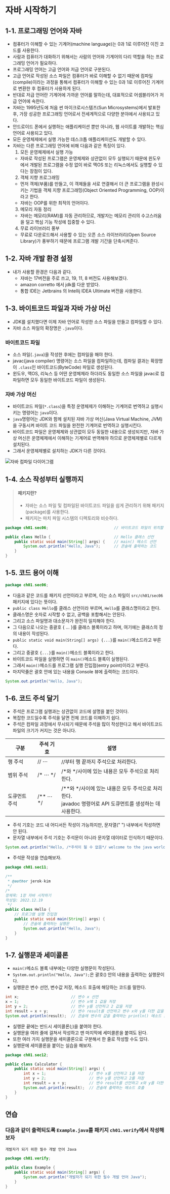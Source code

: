 # 자바 시작하기

## 1-1. 프로그래밍 언어와 자바

- 컴퓨터가 이해할 수 있는 기계어(machine language)는 0과 1로 이루어진 이진 코드를 사용한다.
- 사람과 컴퓨터가 대화하기 위해서는 사람의 언어와 기계어의 다리 역할을 하는 프로그래밍 언어가 필요하다.
- 프로그래밍 언어는 고급 언어와 저급 언어로 구분된다.
- 고급 언어로 작성된 소스 파일은 컴퓨터가 바로 이해할 수 없기 때문에 컴파일(compile)이라는 과정을 통해서 컴퓨터가 이해할 수 있는 0과 1로 이루어진 기계어로 변환한 후 컴퓨터가 사용하게 된다.
- 반대로 저급 언어란 기계어에 가까운 언어를 말하는데, 대표적으로 어셈블리어가 저급 언어에 속한다.
- 자바는 1995년도에 처음 썬 마이크로시스템즈(Sun Microsystems)에서 발표한 후, 가장 성공한 프로그래밍 언어로서 전세계적으로 다양한 분야에서 사용되고 있다.
- 안드로이드 폰에서 실행하는 애플리케이션 뿐만 아니라, 웹 사이트를 개발하는 핵심 언어로 사용되고 있다.
- 모든 운영체제에서 실행 가능한 데스크톱 애플리케이션도 개발할 수 있다.
- 자바는 다른 프로그래밍 언어에 비해 다음과 같은 특징이 있다.
  1. 모든 운영체제에서 실행 가능
    - 자바로 작성된 프로그램은 운영체제와 상관없이 모두 실행되기 때문에 윈도우에서 개발된 프로그램을 수정 없이 바로 맥OS 또는 리눅스에서도 실행할 수 있다는 장점이 있다.
  2. 객체 지향 프로그래밍
    - 먼저 객체(부품)를 만들고, 이 객체들을 서로 연결해서 더 큰 프로그램을 완성시키는 기법을 객체 지향 프로그래밍(Object Oriented Programming, OOP)이라고 한다.
    - 자바는 OOP를 위한 최적의 언어이다.
  3. 메모리 자동 정리
    - 자바는 메모리(RAM)를 자동 관리하므로, 개발자는 메모리 관리의 수고스러움을 덜고 핵심 기능 작성에 집중할 수 있다.
  4. 무료 라이브러리 풍부
    - 무료로 다운로드해서 사용할 수 있는 오픈 소스 라이브러리(Open Source Library)가 풍부하기 때문에 프로그램 개발 기간을 단축시켜준다.

## 1-2. 자바 개발 환경 설정

- 내가 사용할 환경은 다음과 같다.
  - 자바는 17버전을 주로 쓰고, 19, 11, 8 버전도 사용해보겠다.
  - amazon corretto 에서 jdk를 다운 받았다.
  - 통합 IDE는 Jetbrains 의 Intellij IDEA Ultimate 버전을 사용한다.

## 1-3. 바이트코드 파일과 자바 가상 머신

- JDK를 설치했다면 이제 자바 언어로 작성한 소스 파일을 만들고 컴파일할 수 있다.
- 자바 소스 파일의 확장명은 `.java`이다.

### 바이트코드 파일

- 소스 파일(`.java`)을 작성한 후에는 컴파일을 해야 한다.
- javac(java compiler) 명령어는 소스 파일을 컴파일하는데, 컴파일 결과는 확장명이 `.class`인 바이트코드(ByteCode) 파일로 생성된다.
- 윈도우, 맥OS, 리눅스 등 어떤 운영체제라 하더라도 동일한 소스 파일을 javac로 컴파일하면 모두 동일한 바이트코드 파일이 생성된다.

### 자바 가상 머신

- 바이트코드 파일(`*.class`)을 특정 운영체제가 이해하는 기계어로 번역하고 실행시키는 명령어는 `java`이다.
- `java`명령어는 JDK와 함께 설치된 자바 가상 머신(Java Virtual Machine, JVM)을 구동시켜 바이트 코드 파일을 완전한 기계어로 번역하고 실행시킨다.
- 바이트코드 파일은 운영체제와 상관없이 모두 동일한 내용으로 생성되지만, 자바 가상 머신은 운영체제에서 이해하는 기계어로 번역해야 하므로 운영체제별로 다르게 설치된다.
- 그래서 운영체제별로 설치하는 JDK가 다른 것이다.

![자바 컴파일 다이어그램](./images/java_compile_diagram.png)

## 1-4. 소스 작성부터 실행까지

> #### 패키지란?
> 
> - 자바는 소스 파일 및 컴파일된 바이트코드 파일을 쉽게 관리하기 위해 패키지(package)를 사용한다.
> - 패키지는 마치 파일 시스템의 디렉토리와 비슷하다.

```java
package ch01.sec06;                             // 바이트코드 파일이 위치할 패키지 선언

public class Hello {                            // Hello 클래스 선언
    public static void main(String[] args) {    // main() 메소드 선언
        System.out.println("Hello, Java");      // 콘솔에 출력하는 코드
    }
}
```

## 1-5. 코드 용어 이해

```java
package ch01.sec06;
```
- 다음과 같은 코드를 패키지 선언이라고 부르며, 이는 소스 파일이 `src/ch01/sec06`패키지에 있다는 뜻이다.
- `public class Hello`를 클래스 선언이라 부르며, `Hello`를 클래스명이라고 한다.
- 클래스명은 숫자로 시작할 수 없고, 공백을 포함해서는 안된다.
- 그리고 소스 파일명과 대소문자가 완전히 일치해야 한다.
- 그 다음으로 나오는 중괄호 { ... }를 클래스 블록이라고 하며, 여기에는 클래스의 정의 내용이 작성된다.
- `public static void main(String[] args) {...}`를 `main()`메소드라고 부른다.
- 그리고 중괄호 `{...}`를 `main()`메소드 블록이라고 한다.
- 바이트코드 파일을 실행하면 이 `main()`메소드 블록이 실행된다.
- 그래서 `main()`메소드를 프로그램 실행 진입점(entry point)이라고 부른다.
- 마지막줄은 괄호 안에 있는 내용을 Console 뷰에 출력하는 코드이다.
```java
System.out.println("Hello, Java");
```

## 1-6. 코드 주석 달기

- 주석은 프로그램 실행과는 상관없이 코드에 설명을 붙인 것이다.
- 복잡한 코드일수록 주석을 달면 전체 코드를 이해하기 쉽다.
- 주석은 컴파일 과정에서 무시되기 때문에 주석을 많이 작성한다고 해서 바이트코드 파일의 크기가 커지는 것은 아니다.

| 구분      | 주석 기호    | 설명                                                                     |
|---------|----------|------------------------------------------------------------------------|
| 행 주석    | // ⋯     | //부터 행 끝까지 주석으로 처리한다.                                                  |
| 범위 주석   | /* ⋯ */  | /*와 */사이에 있는 내용은 모두 주석으로 처리한다.                                         |
| 도큐먼트 주석 | /** ⋯ */ | /**와 */사이에 있는 내용은 모두 주석으로 처리한다.<br>javadoc 명령어로 API 도큐먼트를 생성하는 데 사용한다. |
- 주석 기호는 코드 내 어디서든 작성이 가능하지만, 문자열(" ") 내부에서 작성하면 안 된다.
- 문자열 내부에서 주석 기호는 주석문이 아니라 문자열 데이터로 인식하기 때문이다.
```java
System.out.println("Hello, /*주석이 될 수 없음*/ welcome to the java world!");
```
- 주석문 작성을 연습해보자.
```java
package ch01.sec11;

/**
 * @author jerok-kim
 */
/*
장제목: 1장 자바 시작하기
작성일: 2022.12.19
 */
public class Hello {
    // 프로그램 실행 진입점
    public static void main(String[] args) {
        // 콘솔에 출력하는 실행문
        System.out.println("Hello, Java");
    }
}
```

## 1-7. 실행문과 세미콜론

- `main()`메소드 블록 내부에는 다양한 실행문이 작성된다.
- `System.out.println("Hello, Java");`은 괄호() 안의 내용을 출력하는 실행문이다.
- 실행문은 변수 선언, 변수값 저장, 메소드 호출에 해당하는 코드를 말한다.
```java
int x;                       // 변수 x 선언
x = 1;                       // 변수 x에 1 값을 저장
int y = 2;                   // 변수 y를 선언하고 2 값을 저장
int result = x + y;          // 변수 result를 선언하고 변수 x와 y를 더한 값을 저장
System.out.println(result);  // 콘솔에 변수의 값을 출력하는 println() 메소드 호출
```
- 실행문 끝에는 반드시 세미콜론(;)을 붙여야 한다.
- 실행문을 여러 줄에 걸쳐서 작성하고 맨 마지막에 세미콜론을 붙여도 된다.
- 또한 여러 가지 실행문을 세미콜론으로 구분해서 한 줄로 작성할 수도 있다.
- 실행문에 세미콜론을 붙이는 실습을 해보자.
```java
package ch01.sec12;

public class Calculator {
    public static void main(String[] args) {
        int x = 1;                   // 변수 x를 선언하고 1을 저장
        int y = 2;                   // 변수 y를 선언하고 2를 저장
        int result = x + y;          // 변수 result를 선언하고 x와 y를 더한 값을 저장
        System.out.println(result);  // 콘솔에 출력하는 메소드 호출
    }
}
```

## 연습

### 다음과 같이 출력되도록 `Example.java`를 패키지 `ch01.verify`에서 작성해보자
```text
개발자가 되기 위한 필수 개발 언어 Java
```
```java
package ch01.verify;

public class Example {
    public static void main(String[] args) {
        System.out.println("개발자가 되기 위한 필수 개발 언어 Java");
    }
}
```